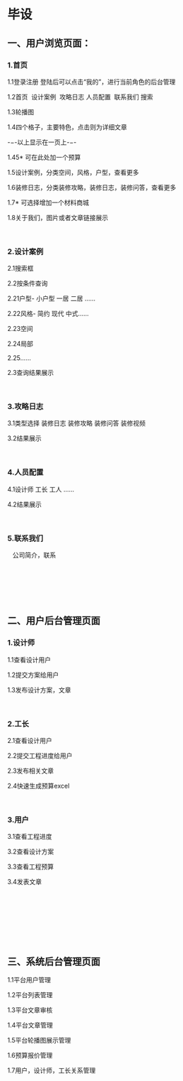 # **毕设**

## **一、用户浏览页面：**

### **1.首页**

1.1登录注册 登陆后可以点击“我的”，进行当前角色的后台管理

1.2首页  设计案例  攻略日志 人员配置  联系我们 搜索

1.3轮播图

1.4四个格子，主要特色，点击则为详细文章

-−-以上显示在一页上-−-

1.45* 可在此处加一个预算

1.5设计案例，分类空间，风格，户型，查看更多

1.6装修日志，分类装修攻略，装修日志，装修问答，查看更多

1.7* 可选择增加一个材料商城

1.8关于我们，图片或者文章链接展示

 

### **2.设计案例**

2.1搜索框

2.2按条件查询

2.21户型- 小户型 一居 二居 ……

2.22风格- 简约 现代 中式……

2.23空间

2.24局部

2.25……

2.3查询结果展示 

 

### **3.攻略日志**

3.1类型选择 装修日志 装修攻略 装修问答 装修视频

3.2结果展示

 

### **4.人员配置**

4.1设计师 工长 工人 ……

4.2结果展示

 

### **5.联系我们**

   公司简介，联系

 

 

 

## **二、用户后台管理页面**

### **1.设计师**

1.1查看设计用户

1.2提交方案给用户

1.3发布设计方案，文章

 

### **2.工长**

2.1查看设计用户

2.2提交工程进度给用户

2.3发布相关文章

2.4快速生成预算excel

 

### **3.用户**

3.1查看工程进度

3.2查看设计方案

3.3查看工程预算

3.4发表文章

 

 

 

 

## **三、系统后台管理页面**

1.1平台用户管理

1.2平台列表管理

1.3平台文章审核

1.4平台文章管理

1.5平台轮播图展示管理

1.6预算报价管理

1.7用户，设计师，工长关系管理

